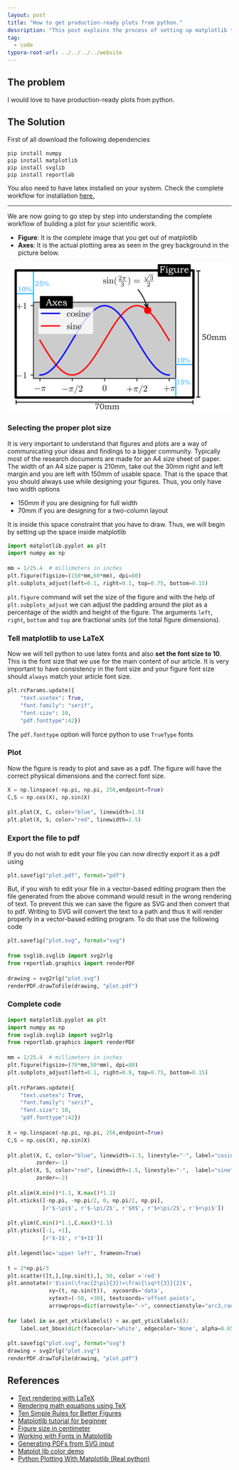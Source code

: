 ```yaml
---
layout: post
title: "How to get production-ready plots from python."
description: "This post explains the process of setting up matplotlib to export production-ready pdf plots with proper dimensions and LaTeX."
tag: 
  - code
typora-root-url: ../../../../website
---
```


## The problem

I would love to have production-ready plots from python. 

## The Solution

First of all download the following dependencies

```
pip install numpy
pip install matplotlib
pip install svglib
pip install reportlab
```

You also need to have latex installed on your system. Check the complete workflow for installation [here.](https://abhigupta.io/2021/05/14/clean-sublime-setup.html)

---

We are now going to go step by step into understanding the complete workflow of building a plot for your scientific work. 

- **Figure**: It is the complete image that you get out of matplotlib
- **Axes**: It is the actual plotting area as seen in the grey background in the picture below.

![matplotlib-plot-dimensions](/assets/images/matplotlib-plot-dimensions.png)

### Selecting the proper plot size

It is very important to understand that figures and plots are a way of communicating your ideas and findings to a bigger community. Typically most of the research documents are made for an A4 size sheet of paper. The width of an A4 size paper is 210mm, take out the 30mm right and left margin and you are left with 150mm of usable space. That is the space that you should always use while designing your figures. Thus, you only have two width options 

- 150mm if you are designing for full width
- 70mm if you are designing for a two-column layout

It is inside this space constraint that you have to draw. Thus, we will begin by setting up the space inside matplotlib

```python
import matplotlib.pyplot as plt
import numpy as np

mm = 1/25.4  # millimeters in inches
plt.figure(figsize=(150*mm,60*mm), dpi=80)
plt.subplots_adjust(left=0.1, right=0.1, top=0.75, bottom=0.15)
```

`plt.figure` command will set the size of the figure and with the help of `plt.subplots_adjust` we can adjust the padding around the plot as a percentage of the width and height of the figure. The arguments `left`, `right`, `bottom` and `top` are fractional units (of the total figure dimensions). 

### Tell matplotlib to use LaTeX

Now we will tell python to use latex fonts and also **set the font size to 10**. This is the font size that we use for the main content of our article. It is very important to have consistency in the font size and your figure font size should `always` match your article font size.

```python
plt.rcParams.update({
    "text.usetex": True,
    "font.family": "serif",
    "font.size": 10,
    "pdf.fonttype":42})
```

The `pdf.fonttype` option will force python to use `TrueType` fonts

### Plot 

Now the figure is ready to plot and save as a pdf. The figure will have the correct physical dimensions and the correct font size. 

```python
X = np.linspace(-np.pi, np.pi, 256,endpoint=True)
C,S = np.cos(X), np.sin(X)

plt.plot(X, C, color="blue", linewidth=1.5)
plt.plot(X, S, color="red", linewidth=1.5)
```

### Export the file to pdf

If you do not wish to edit your file you can now directly export it as a pdf using

```python
plt.savefig("plot.pdf", format="pdf")
```

But, if you wish to edit your file in a vector-based editing program then the file generated from the above command would result in the wrong rendering of text. To prevent this we can save the figure as SVG and then convert that to pdf. Writing to SVG will convert the text to a path and thus it will render properly in a vector-based editing program. To do that use the following code

```python
plt.savefig("plot.svg", format="svg")

from svglib.svglib import svg2rlg
from reportlab.graphics import renderPDF

drawing = svg2rlg("plot.svg")
renderPDF.drawToFile(drawing, "plot.pdf")
```

### Complete code

```python
import matplotlib.pyplot as plt
import numpy as np
from svglib.svglib import svg2rlg
from reportlab.graphics import renderPDF

mm = 1/25.4  # millimeters in inches
plt.figure(figsize=(70*mm,50*mm), dpi=80)
plt.subplots_adjust(left=0.1, right=0.9, top=0.75, bottom=0.15)

plt.rcParams.update({
    "text.usetex": True,
    "font.family": "serif",
    "font.size": 10,
    "pdf.fonttype":42})

X = np.linspace(-np.pi, np.pi, 256,endpoint=True)
C,S = np.cos(X), np.sin(X)

plt.plot(X, C, color="blue", linewidth=1.5, linestyle="-", label="cosine",
         zorder=-1)
plt.plot(X, S, color="red", linewidth=1.5, linestyle="-",  label="sine",
         zorder=-2)

plt.xlim(X.min()*1.1, X.max()*1.1)
plt.xticks([-np.pi, -np.pi/2, 0, np.pi/2, np.pi],
           [r'$-\pi$', r'$-\pi/2$', r'$0$', r'$+\pi/2$', r'$+\pi$'])

plt.ylim(C.min()*1.1,C.max()*1.1)
plt.yticks([-1, +1],
           [r'$-1$', r'$+1$'])

plt.legend(loc='upper left', frameon=True)

t = 2*np.pi/3
plt.scatter([t,],[np.sin(t),], 50, color ='red')
plt.annotate(r'$\sin(\frac{2\pi}{3})=\frac{\sqrt{3}}{2}$',
             xy=(t, np.sin(t)),  xycoords='data',
             xytext=(-50, +30), textcoords='offset points',
             arrowprops=dict(arrowstyle="->", connectionstyle="arc3,rad=-.2"))

for label in ax.get_xticklabels() + ax.get_yticklabels():
    label.set_bbox(dict(facecolor='white', edgecolor='None', alpha=0.65 ))

plt.savefig("plot.svg", format="svg")
drawing = svg2rlg("plot.svg")
renderPDF.drawToFile(drawing, "plot.pdf")
```

## References

- [Text rendering with LaTeX](https://matplotlib.org/stable/tutorials/text/usetex.html#text-rendering-with-latex)
- [Rendering math equations using TeX](https://matplotlib.org/stable/gallery/text_labels_and_annotations/tex_demo.html#rendering-math-equations-using-tex)
- [Ten Simple Rules for Better Figures](https://journals.plos.org/ploscompbiol/article?id=10.1371/journal.pcbi.1003833)
- [Matplotlib tutorial for beginner](https://github.com/rougier/matplotlib-tutorial)
- [Figure size in centimeter](https://matplotlib.org/stable/gallery/subplots_axes_and_figures/figure_size_units.html#figure-size-in-centimeter)
- [Working with Fonts in Matplotlib](https://jdhao.github.io/2018/01/18/mpl-plotting-notes-201801/)
- [Generating PDFs from SVG input](https://stackoverflow.com/questions/5835795/generating-pdfs-from-svg-input)
- [Matplot lib color demo](https://matplotlib.org/stable/gallery/color/color_demo.html#sphx-glr-gallery-color-color-demo-py)
- [Python Plotting With Matplotlib (Real python)](https://realpython.com/python-matplotlib-guide/)

